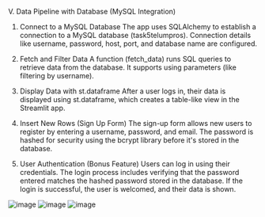 V. Data Pipeline with Database (MySQL Integration)
1. Connect to a MySQL Database
The app uses SQLAlchemy to establish a connection to a MySQL database (task5telumpros).
Connection details like username, password, host, port, and database name are configured.

2. Fetch and Filter Data
A function (fetch_data) runs SQL queries to retrieve data from the database.
It supports using parameters (like filtering by username).

3. Display Data with st.dataframe
After a user logs in, their data is displayed using st.dataframe, which creates a table-like view in the Streamlit app.

4. Insert New Rows (Sign Up Form)
The sign-up form allows new users to register by entering a username, password, and email.
The password is hashed for security using the bcrypt library before it's stored in the database.

5. User Authentication (Bonus Feature)
Users can log in using their credentials.
The login process includes verifying that the password entered matches the hashed password stored in the database.
If the login is successful, the user is welcomed, and their data is shown.

![image](https://github.com/user-attachments/assets/694f8845-483e-42ca-9713-d16e9a57c16a)
![image](https://github.com/user-attachments/assets/b9cc58dc-ff5c-4935-a854-493a6c49b3b3)
![image](https://github.com/user-attachments/assets/fc95b2f6-1986-486d-9b82-b4aabb90eeac)
